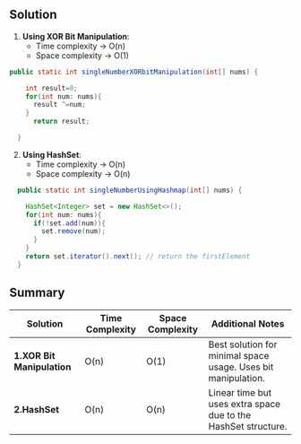 ## Solution

1. **Using XOR Bit Manipulation**:
   - Time complexity &rarr; O(n)
   - Space complexity &rarr; O(1)
 
```java
public static int singleNumberXORbitManipulation(int[] nums) {

    int result=0;
    for(int num: nums){
      result ^=num;
    }
      return result;

  }
```

2. **Using HashSet**:
   - Time complexity &rarr; O(n)
   - Space complexity &rarr; O(n)
 
```java
  public static int singleNumberUsingHashmap(int[] nums) {

    HashSet<Integer> set = new HashSet<>();
    for(int num: nums){
      if(!set.add(num)){
        set.remove(num);
      }
    }
    return set.iterator().next(); // return the firstElement
  }
```


## Summary

| Solution                   | Time Complexity | Space Complexity | Additional Notes                                              |
|----------------------------|-----------------|------------------|---------------------------------------------------------------|
| **1.XOR Bit Manipulation**    | O(n)           | O(1)            | Best solution for minimal space usage. Uses bit manipulation. |
| **2.HashSet**                 | O(n)           | O(n)            | Linear time but uses extra space due to the HashSet structure.|

 
